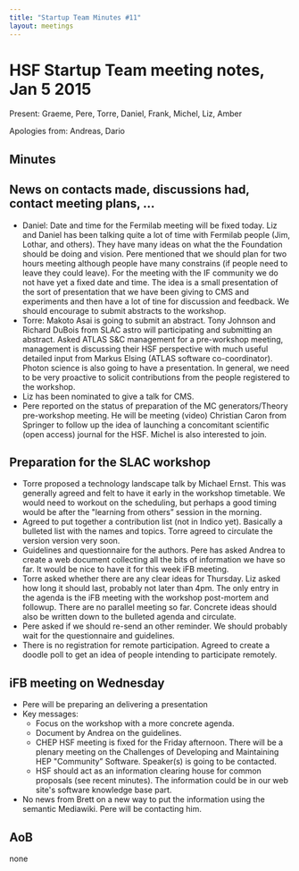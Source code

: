 ```yaml
---
title: "Startup Team Minutes #11"
layout: meetings
---
```


# HSF Startup Team meeting notes, Jan 5 2015

Present: Graeme, Pere, Torre, Daniel, Frank, Michel, Liz, Amber

Apologies from: Andreas, Dario

## Minutes

## News on contacts made, discussions had, contact meeting plans, ...
  - Daniel: Date and time for the Fermilab meeting will be fixed today.  Liz and Daniel has been talking quite a lot of time with Fermilab people (Jim, Lothar, and others). They have many ideas on what the the Foundation should be doing and vision.  Pere mentioned that we should plan for two hours meeting although people have many constrains (if people need to leave they could leave). For the meeting with the IF community we do not have yet a fixed date and time. The idea is a small presentation of the sort of presentation that we have been giving to CMS and experiments and then have a lot of tine for discussion and feedback. We should encourage to submit abstracts to the workshop.
  - Torre: Makoto Asai is going to submit an abstract. Tony Johnson and Richard DuBois from SLAC astro will participating and submitting an abstract. Asked ATLAS S&C management for a pre-workshop meeting, management is discussing their HSF perspective with much useful detailed input from Markus Elsing (ATLAS software co-coordinator). Photon science is also going to have a presentation. In general, we need to be very proactive to solicit contributions from the people registered to the workshop.
  - Liz has been nominated to give a talk for CMS.
  - Pere reported on the status of preparation of the MC generators/Theory pre-workshop meeting. He will be meeting (video) Christian Caron from Springer to follow up the idea of launching a concomitant scientific (open access) journal for the HSF. Michel is also interested to join.

## Preparation for the SLAC workshop
  - Torre proposed a technology landscape talk by Michael Ernst. This was generally agreed and felt to have it early in the workshop timetable. We would need to workout on the scheduling, but perhaps a good timing would be after the "learning from others” session in the morning.
  - Agreed to put together a contribution list (not in Indico yet). Basically a bulleted list with the names and topics. Torre agreed to circulate the version version very soon.
  - Guidelines and questionnaire for the authors. Pere has asked Andrea to create a web document collecting all the bits of information we have so far. It would be nice to have it for this week iFB meeting.
  - Torre asked whether there are any clear ideas for Thursday. Liz asked how long it should last, probably not later than 4pm.  The only entry in the agenda is the iFB meeting with the workshop post-mortem and followup. There are no parallel meeting so far. Concrete ideas should also be written down to the bulleted agenda and circulate.
  - Pere asked if we should re-send an other reminder. We should probably wait for the questionnaire and  guidelines.
   - There is no registration for remote participation. Agreed to create a doodle poll to get an idea of people intending to participate remotely.

## iFB meeting on Wednesday
 -  Pere will be preparing an delivering a presentation
 - Key messages:
   - Focus on the workshop with a more concrete agenda.
   - Document by Andrea on the guidelines.
   - CHEP HSF meeting is fixed for the Friday afternoon. There will be a plenary meeting on the Challenges of Developing and Maintaining HEP "Community” Software. Speaker(s) is going to be contacted.
   - HSF should act as an information clearing house for common proposals (see recent minutes). The information could be in our web site's software knowledge base part.
  - No news from Brett on a new way to put the information using the semantic Mediawiki. Pere will be contacting him.

## AoB
none
